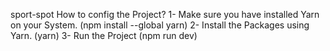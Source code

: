 sport-spot
How to config the Project?
1- Make sure you have installed Yarn on your System. (npm install --global yarn)
2- Install the Packages using Yarn. (yarn)
3- Run the Project (npm run dev)
